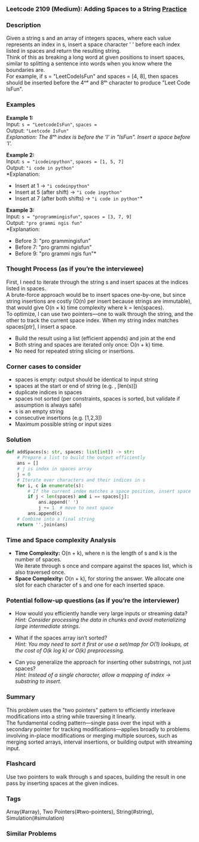 ### Leetcode 2109 (Medium): Adding Spaces to a String [Practice](https://leetcode.com/problems/adding-spaces-to-a-string)

### Description  
Given a string s and an array of integers spaces, where each value represents an index in s, insert a space character ' ' before each index listed in spaces and return the resulting string.  
Think of this as breaking a long word at given positions to insert spaces, similar to splitting a sentence into words when you know where the boundaries are.  
For example, if s = "LeetCodeIsFun" and spaces = [4, 8], then spaces should be inserted before the 4ⁿᵈ and 8ᵗʰ character to produce "Leet Code IsFun".

### Examples  

**Example 1:**  
Input: `s = "LeetcodeIsFun"`, `spaces = `  
Output: `"Leetcode IsFun"`  
*Explanation: The 8ᵗʰ index is before the 'I' in "IsFun". Insert a space before 'I'.*

**Example 2:**  
Input: `s = "icodeinpython"`, `spaces = [1, 5, 7]`  
Output: `"i code in python"`  
*Explanation:  
- Insert at 1 → `"i codeinpython"`  
- Insert at 5 (after shift) → `"i code inpython"`  
- Insert at 7 (after both shifts) → `"i code in python"`*

**Example 3:**  
Input: `s = "programmingisfun"`, `spaces = [3, 7, 9]`  
Output: `"pro grammi ngis fun"`  
*Explanation:  
- Before 3: "pro grammingisfun"  
- Before 7: "pro grammi ngisfun"  
- Before 9: "pro grammi ngis fun"*

### Thought Process (as if you’re the interviewee)  
First, I need to iterate through the string s and insert spaces at the indices listed in spaces.  
A brute-force approach would be to insert spaces one-by-one, but since string insertions are costly (O(n) per insert because strings are immutable), that would give O(n × k) time complexity where k = len(spaces).  
To optimize, I can use two pointers—one to walk through the string, and the other to track the current space index. When my string index matches spaces[ptr], I insert a space.  
- Build the result using a list (efficient appends) and join at the end  
- Both string and spaces are iterated only once: O(n + k) time.  
- No need for repeated string slicing or insertions.

### Corner cases to consider  
- spaces is empty: output should be identical to input string  
- spaces at the start or end of string (e.g. , [len(s)])  
- duplicate indices in spaces  
- spaces not sorted (per constraints, spaces is sorted, but validate if assumption is always safe)  
- s is an empty string  
- consecutive insertions (e.g. [1,2,3])  
- Maximum possible string or input sizes

### Solution

```python
def addSpaces(s: str, spaces: list[int]) -> str:
    # Prepare a list to build the output efficiently
    ans = []
    # j is index in spaces array
    j = 0
    # Iterate over characters and their indices in s
    for i, c in enumerate(s):
        # If the current index matches a space position, insert space
        if j < len(spaces) and i == spaces[j]:
            ans.append(' ')
            j += 1  # move to next space
        ans.append(c)
    # Combine into a final string
    return ''.join(ans)
```

### Time and Space complexity Analysis  

- **Time Complexity:** O(n + k), where n is the length of s and k is the number of spaces.  
  We iterate through s once and compare against the spaces list, which is also traversed once.
- **Space Complexity:** O(n + k), for storing the answer. We allocate one slot for each character of s and one for each inserted space.

### Potential follow-up questions (as if you’re the interviewer)  

- How would you efficiently handle very large inputs or streaming data?  
  *Hint: Consider processing the data in chunks and avoid materializing large intermediate strings.*

- What if the spaces array isn’t sorted?  
  *Hint: You may need to sort it first or use a set/map for O(1) lookups, at the cost of O(k log k) or O(k) preprocessing.*

- Can you generalize the approach for inserting other substrings, not just spaces?  
  *Hint: Instead of a single character, allow a mapping of index → substring to insert.*

### Summary
This problem uses the "two pointers" pattern to efficiently interleave modifications into a string while traversing it linearly.  
The fundamental coding pattern—single pass over the input with a secondary pointer for tracking modifications—applies broadly to problems involving in-place modifications or merging multiple sources, such as merging sorted arrays, interval insertions, or building output with streaming input.


### Flashcard
Use two pointers to walk through s and spaces, building the result in one pass by inserting spaces at the given indices.

### Tags
Array(#array), Two Pointers(#two-pointers), String(#string), Simulation(#simulation)

### Similar Problems
